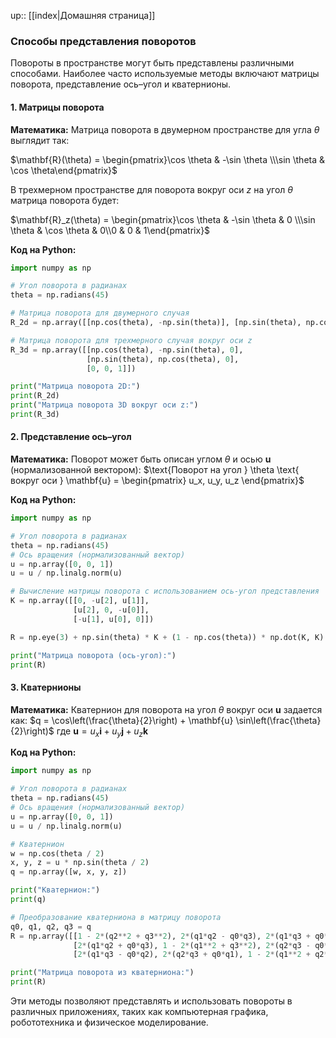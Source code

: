 up:: [[index|Домашняя страница]]

### Способы представления поворотов

Повороты в пространстве могут быть представлены различными способами. Наиболее часто используемые методы включают матрицы поворота, представление ось–угол и кватернионы.

#### 1. Матрицы поворота

**Математика:**
Матрица поворота в двумерном пространстве для угла $\theta$ выглядит так:

$\mathbf{R}(\theta) = \begin{pmatrix}\cos \theta & -\sin \theta \\\sin \theta & \cos \theta\end{pmatrix}$

В трехмерном пространстве для поворота вокруг оси $z$ на угол $\theta$ матрица поворота будет:

$\mathbf{R}_z(\theta) = \begin{pmatrix}\cos \theta & -\sin \theta & 0 \\\sin \theta & \cos \theta & 0\\0 & 0 & 1\end{pmatrix}$

**Код на Python:**
```python
import numpy as np

# Угол поворота в радианах
theta = np.radians(45)

# Матрица поворота для двумерного случая
R_2d = np.array([[np.cos(theta), -np.sin(theta)], [np.sin(theta), np.cos(theta)]])

# Матрица поворота для трехмерного случая вокруг оси z
R_3d = np.array([[np.cos(theta), -np.sin(theta), 0],
                 [np.sin(theta), np.cos(theta), 0],
                 [0, 0, 1]])

print("Матрица поворота 2D:")
print(R_2d)
print("Матрица поворота 3D вокруг оси z:")
print(R_3d)
```

#### 2. Представление ось–угол

**Математика:**
Поворот может быть описан углом $\theta$ и осью $\mathbf{u}$ (нормализованной вектором):
$\text{Поворот на угол } \theta \text{ вокруг оси } \mathbf{u} = \begin{pmatrix} u_x, u_y, u_z \end{pmatrix}$

**Код на Python:**
```python
import numpy as np

# Угол поворота в радианах
theta = np.radians(45)
# Ось вращения (нормализованный вектор)
u = np.array([0, 0, 1])
u = u / np.linalg.norm(u)

# Вычисление матрицы поворота с использованием ось-угол представления
K = np.array([[0, -u[2], u[1]],
              [u[2], 0, -u[0]],
              [-u[1], u[0], 0]])

R = np.eye(3) + np.sin(theta) * K + (1 - np.cos(theta)) * np.dot(K, K)

print("Матрица поворота (ось-угол):")
print(R)
```

#### 3. Кватернионы

**Математика:**
Кватернион для поворота на угол $\theta$ вокруг оси $\mathbf{u}$ задается как:
$q = \cos\left(\frac{\theta}{2}\right) + \mathbf{u} \sin\left(\frac{\theta}{2}\right)$
где $\mathbf{u} = u_x \mathbf{i} + u_y \mathbf{j} + u_z \mathbf{k}$

**Код на Python:**
```python
import numpy as np

# Угол поворота в радианах
theta = np.radians(45)
# Ось вращения (нормализованный вектор)
u = np.array([0, 0, 1])
u = u / np.linalg.norm(u)

# Кватернион
w = np.cos(theta / 2)
x, y, z = u * np.sin(theta / 2)
q = np.array([w, x, y, z])

print("Кватернион:")
print(q)

# Преобразование кватерниона в матрицу поворота
q0, q1, q2, q3 = q
R = np.array([[1 - 2*(q2**2 + q3**2), 2*(q1*q2 - q0*q3), 2*(q1*q3 + q0*q2)],
              [2*(q1*q2 + q0*q3), 1 - 2*(q1**2 + q3**2), 2*(q2*q3 - q0*q1)],
              [2*(q1*q3 - q0*q2), 2*(q2*q3 + q0*q1), 1 - 2*(q1**2 + q2**2)]])

print("Матрица поворота из кватерниона:")
print(R)
```

Эти методы позволяют представлять и использовать повороты в различных приложениях, таких как компьютерная графика, робототехника и физическое моделирование.